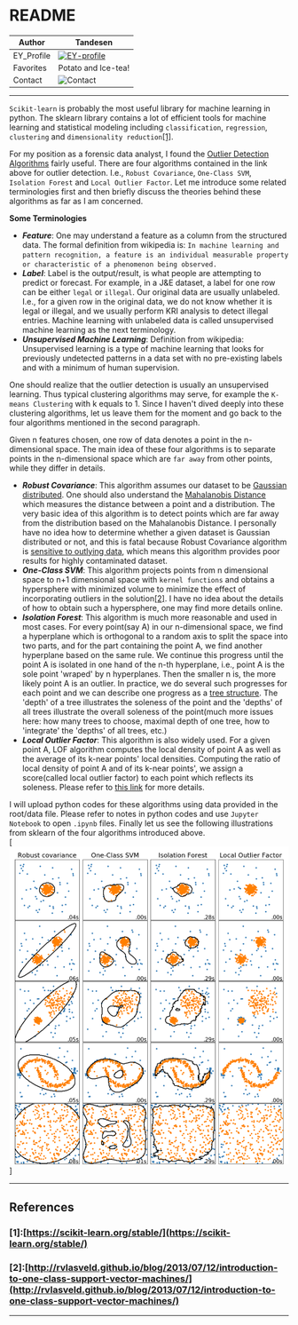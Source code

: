 README
===========================

|Author|Tandesen|
|---|---
|EY_Profile|[![EY-profile]][homepage]
|Favorites|Potato and Ice-tea!
|Contact|![Contact]
----

`Scikit-learn` is probably the most useful library for machine learning in python. The sklearn library contains a lot of efficient tools for machine learning and statistical modeling including `classification`, `regression`, `clustering` and `dimensionality reduction`[\[1\]](#references).  

For my position as a forensic data analyst, I found the [Outlier Detection Algorithms](https://scikit-learn.org/stable/modules/outlier_detection.html "Bazinga!") fairly useful. There are four algorithms contained in the link above for outlier detection. I.e., `Robust Covariance`, `One-Class SVM`, `Isolation Forest` and `Local Outlier Factor`. Let me introduce some related terminologies first and then briefly discuss the theories behind these algorithms as far as I am concerned.  

__Some Terminologies__  
* ___Feature___: One may understand a feature as a column from the structured data. The formal definition from wikipedia is: `In machine learning and pattern recognition, a feature is an individual measurable property or characteristic of a phenomenon being observed.`  
* ___Label___: Label is the output/result, is what people are attempting to predict or forecast. For example, in a J&E dataset, a label for one row can be either `legal` or `illegal`. Our original data are usually unlabeled. I.e., for a given row in the original data, we do not know whether it is legal or illegal, and we usually perform KRI analysis to detect illegal entries. Machine learning with unlabeled data is called unsupervised machine learning as the next terminology.
* ___Unsupervised Machine Learning___: Definition from wikipedia: Unsupervised learning is a type of machine learning that looks for previously undetected patterns in a data set with no pre-existing labels and with a minimum of human supervision.

One should realize that the outlier detection is usually an unsupervised learning. Thus typical clustering algorithms may serve, for example the `K-means Clustering` with k equals to 1. Since I haven't dived deeply into these clustering algorithms, let us leave them for the moment and go back to the four algorithms mentioned in the second paragraph.  

Given n features chosen, one row of data denotes a point in the n-dimensional space. The main idea of these four algorithms is to separate points in the n-dimensional space which are `far away` from other points, while they differ in details.  

* ___Robust Covariance___: This algorithm assumes our dataset to be [Gaussian distributed](https://en.wikipedia.org/wiki/Normal_distribution). One should also understand the [Mahalanobis Distance](https://en.wikipedia.org/wiki/Mahalanobis_distance#:~:text=The%20Mahalanobis%20distance%20is%20a,from%20the%20mean%20of%20D.) which measures the distance between a point and a distribution. The very basic idea of this algorithm is to detect points which are far away from the distribution based on the Mahalanobis Distance. I personally have no idea how to determine whether a given dataset is Gaussian distributed or not, and this is fatal because Robust Covariance algorithm is [sensitive to outlying data](https://scikit-learn.org/stable/auto_examples/covariance/plot_mahalanobis_distances.html#sphx-glr-auto-examples-covariance-plot-mahalanobis-distances-py), which means this algorithm provides poor results for highly contaminated dataset.  
* ___One-Class SVM___: This algorithm projects points from n dimensional space to n+1 dimensional space with `kernel functions` and obtains a hypersphere with minimized volume to minimize the effect of incorporating outliers in the solution[\[2\]](#references). I have no idea about the details of how to obtain such a hypersphere, one may find more details online.
* ___Isolation Forest___: This algorithm is much more reasonable and used in most cases. For every point(say A) in our n-dimensional space, we find a hyperplane which is orthogonal to a random axis to split the space into two parts, and for the part containing the point A, we find another hyperplane based on the same rule. We continue this progress until the point A is isolated in one hand of the n-th hyperplane, i.e., point A is the sole point 'wraped' by n hyperplanes. Then the smaller n is, the more likely point A is an outlier. In practice, we do several such progresses for each point and we can describe one progress as a [tree structure](https://en.wikipedia.org/wiki/Decision_tree#Overview). The 'depth' of a tree illustrates the soleness of the point and the 'depths' of all trees illustrate the overall soleness of the point(much more issues here: how many trees to choose, maximal depth of one tree, how to 'integrate' the 'depths' of all trees, etc.)
* ___Local Outlier Factor___: This algorithm is also widely used. For a given point A, LOF algorithm computes the local density of point A as well as the average of its k-near points' local densities. Computing the ratio of local density of point A and of its k-near points', we assign a score(called local outlier factor) to each point which reflects its soleness. Please refer to [this link](https://scikit-learn.org/stable/modules/outlier_detection.html#local-outlier-factor) for more details.  

I will upload python codes for these algorithms using data provided in the root/data file. Please refer to notes in python codes and use `Jupyter Notebook` to open `.ipynb` files. Finally let us see the following illustrations from sklearn of the four algorithms introduced above.  
[![小精灵吃掉了图片！](sphx_glr_plot_anomaly_comparison_0011.png "Search sklearn website for more info!")]


----
## References
### \[1\]:[https://scikit-learn.org/stable/](https://scikit-learn.org/stable/)
### \[2\]:[http://rvlasveld.github.io/blog/2013/07/12/introduction-to-one-class-support-vector-machines/](http://rvlasveld.github.io/blog/2013/07/12/introduction-to-one-class-support-vector-machines/)



--------------------------------
[homepage]:https://people.ey.com/PersonImmersive.aspx?accountname=i%3A0%23%2Ef%7Cmembership%7Cmark%2Es%2Etan%40cn%2Eey%2Ecom "My real name is Tandesen! Bazinga!"
[EY-profile]:https://img.shields.io/badge/Tandesen-EY__Profile-blue
[Contact]:https://img.shields.io/badge/Wechat-markts28-brightgreen "Add me beauties!"
